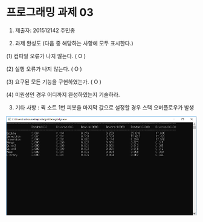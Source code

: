 # 프로그래밍 과제 03

1. 제출자:   201512142 주민종

2. 과제 완성도 (다음 중 해당하는 사항에 모두 표시한다.)

(1) 컴파일 오류가 나지 않는다. (  O  )

(2) 실행 오류가 나지 않는다. (  O  )

(3) 요구된 모든 기능을 구현하였는가. (  O  )

(4) 미원성인 경우 어디까지 완성하였는지 기술하라.


3. 기타 사항 
 : 퀵 소트 1번 피봇을 마지막 값으로 설정할 경우 스택 오버플로우가 발생
 
 ![result](https://github.com/PKNU-IT-ALGORITHM2019/pa-03-wnalsals123/blob/master/result.PNG)
